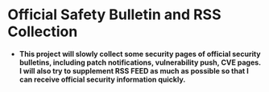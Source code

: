 # Official Safety Bulletin and RSS Collection

- **This project will slowly collect some security pages of official security bulletins, including patch notifications, vulnerability push, CVE pages. I will also try to supplement RSS FEED as much as possible so that I can receive official security information quickly.**

